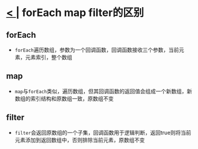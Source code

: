 # [< |](./readme.md) forEach map filter的区别 

## forEach

- `forEach`遍历数组，参数为一个回调函数，回调函数接收三个参数，当前元素，元素索引，整个数组

## map

- `map`与`forEach`类似，遍历数组，但其回调函数的返回值会组成一个新数组，新数组的索引结构和原数组一致，原数组不变

## filter

- `filter`会返回原数组的一个子集，回调函数用于逻辑判断，返回true则将当前元素添加到返回数组中，否则排除当前元素，原数组不变
